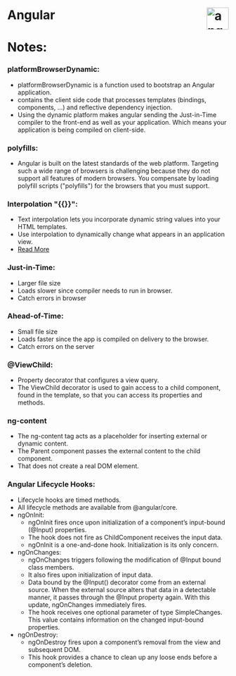 # Angular <img align="right" src="https://angular.io/assets/images/logos/angular/angular.svg" alt="angular" width="50" height="50"/>


# Notes:

### platformBrowserDynamic:
- platformBrowserDynamic is a function used to bootstrap an Angular application.
- contains the client side code that processes templates (bindings, components, ...) and reflective dependency injection.
- Using the dynamic platform makes angular sending the Just-in-Time compiler to the front-end as well as your application. Which means your application is being compiled on client-side.

### polyfills:
- Angular is built on the latest standards of the web platform. Targeting such a wide range of browsers is challenging because they do not support all features of modern browsers. You compensate by loading polyfill scripts ("polyfills") for the browsers that you must support.

### Interpolation "{{}}":
- Text interpolation lets you incorporate dynamic string values into your HTML templates.
- Use interpolation to dynamically change what appears in an application view.
- [Read More](https://angular.io/guide/interpolation#resolving-expressions-with-interpolation)

### Just-in-Time:
- Larger file size
- Loads slower since compiler needs to run in browser.
- Catch errors in browser

### Ahead-of-Time:
- Small file size
- Loads faster since the app is compiled on delivery to the browser.
- Catch errors on the server

### @ViewChild:
- Property decorator that configures a view query.
- The ViewChild decorator is used to gain access to a child component, found in the template, so that you can access its properties and methods.

### ng-content
- The ng-content tag acts as a placeholder for inserting external or dynamic content.
- The Parent component passes the external content to the child component.
- That does not create a real DOM element.

### Angular Lifecycle Hooks:
- Lifecycle hooks are timed methods. 
- All lifecycle methods are available from @angular/core.
- ngOnInit:
  - ngOnInit fires once upon initialization of a component’s input-bound (@Input) properties.
  - The hook does not fire as ChildComponent receives the input data.
  - ngOnInit is a one-and-done hook. Initialization is its only concern.
- ngOnChanges:
  - ngOnChanges triggers following the modification of @Input bound class members.
  - It also fires upon initialization of input data.
  - Data bound by the @Input() decorator come from an external source. When the external source alters that data in a detectable manner, it passes through the @Input property again. With this update, ngOnChanges immediately fires.
  - The hook receives one optional parameter of type SimpleChanges. This value contains information on the changed input-bound properties.
- ngOnDestroy:
  - ngOnDestroy fires upon a component’s removal from the view and subsequent DOM.
  - This hook provides a chance to clean up any loose ends before a component’s deletion.
